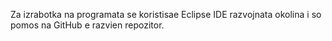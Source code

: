 Za izrabotka na programata se koristisae Eclipse IDE razvojnata okolina i so pomos na GitHub e razvien repozitor.